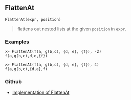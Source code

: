 ## FlattenAt

```
FlattenAt(expr, position)
```

> flattens out nested lists at the given `position` in `expr`.
	 

### Examples

```
>> FlattenAt(f(a, g(b,c), {d, e}, {f}), -2)
f(a,g(b,c),d,e,{f})

>> FlattenAt(f(a, g(b,c), {d, e}, {f}), 4)
f(a,g(b,c),{d,e},f)
```
### Github
* [Implementation of FlattenAt](https://github.com/axkr/symja_android_library/blob/master/symja_android_library/matheclipse-core/src/main/java/org/matheclipse/core/builtin/StructureFunctions.java#L561) 
